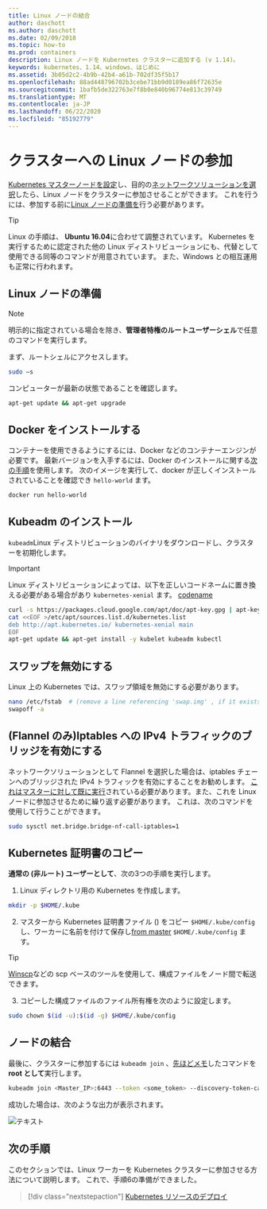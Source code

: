 ```yaml
---
title: Linux ノードの結合
author: daschott
ms.author: daschott
ms.date: 02/09/2018
ms.topic: how-to
ms.prod: containers
description: Linux ノードを Kubernetes クラスターに追加する (v 1.14)。
keywords: kubernetes、1.14、windows、はじめに
ms.assetid: 3b05d2c2-4b9b-42b4-a61b-702df35f5b17
ms.openlocfilehash: 88ad448796702b3cebe71bb9d0189ea86f72635e
ms.sourcegitcommit: 1bafb5de322763e7f8b0e840b96774e813c39749
ms.translationtype: MT
ms.contentlocale: ja-JP
ms.lasthandoff: 06/22/2020
ms.locfileid: "85192779"
---
```

# <a name="joining-linux-nodes-to-a-cluster"></a>クラスターへの Linux ノードの参加

[Kubernetes マスターノードを設定](creating-a-linux-master.md)し、目的の[ネットワークソリューションを選択](network-topologies.md)したら、Linux ノードをクラスターに参加させることができます。 これを行うには、参加する前に[Linux ノードの準備を](joining-linux-workers.md#preparing-a-linux-node)行う必要があります。
> [!tip]
> Linux の手順は、 **Ubuntu 16.04**に合わせて調整されています。 Kubernetes を実行するために認定された他の Linux ディストリビューションにも、代替として使用できる同等のコマンドが用意されています。 また、Windows との相互運用も正常に行われます。

## <a name="preparing-a-linux-node"></a>Linux ノードの準備

> [!NOTE]
> 明示的に指定されている場合を除き、**管理者特権のルートユーザーシェル**で任意のコマンドを実行します。

まず、ルートシェルにアクセスします。

```bash
sudo –s
```

コンピューターが最新の状態であることを確認します。

```bash
apt-get update && apt-get upgrade
```

## <a name="install-docker"></a>Docker をインストールする

コンテナーを使用できるようにするには、Docker などのコンテナーエンジンが必要です。 最新バージョンを入手するには、Docker のインストールに関する[次の手順](https://docs.docker.com/install/linux/docker-ce/ubuntu/)を使用します。 次のイメージを実行して、docker が正しくインストールされていることを確認でき `hello-world` ます。

```bash
docker run hello-world
```

## <a name="install-kubeadm"></a>Kubeadm のインストール

`kubeadm`Linux ディストリビューションのバイナリをダウンロードし、クラスターを初期化します。

> [!Important]
> Linux ディストリビューションによっては、以下を正しいコードネームに置き換える必要がある場合があり `kubernetes-xenial` ます。 [codename](https://wiki.ubuntu.com/Releases)

``` bash
curl -s https://packages.cloud.google.com/apt/doc/apt-key.gpg | apt-key add -
cat <<EOF >/etc/apt/sources.list.d/kubernetes.list
deb http://apt.kubernetes.io/ kubernetes-xenial main
EOF
apt-get update && apt-get install -y kubelet kubeadm kubectl
```

## <a name="disable-swap"></a>スワップを無効にする

Linux 上の Kubernetes では、スワップ領域を無効にする必要があります。

``` bash
nano /etc/fstab  # (remove a line referencing 'swap.img' , if it exists)
swapoff -a
```

## <a name="flannel-only-enable-bridged-ipv4-traffic-to-iptables"></a>(Flannel のみ)Iptables への IPv4 トラフィックのブリッジを有効にする

ネットワークソリューションとして Flannel を選択した場合は、iptables チェーンへのブリッジされた IPv4 トラフィックを有効にすることをお勧めします。 [これはマスターに対して既に実行](network-topologies.md#flannel-in-host-gateway-mode)されている必要があります。また、これを Linux ノードに参加させるために繰り返す必要があります。 これは、次のコマンドを使用して行うことができます。

``` bash
sudo sysctl net.bridge.bridge-nf-call-iptables=1
```

## <a name="copy-kubernetes-certificate"></a>Kubernetes 証明書のコピー

**通常の (非ルート) ユーザーとして**、次の3つの手順を実行します。

1. Linux ディレクトリ用の Kubernetes を作成します。

```bash
mkdir -p $HOME/.kube
```

2. マスターから Kubernetes 証明書ファイル () をコピー `$HOME/.kube/config` し、ワーカーに名前を付けて保存し[from master](./creating-a-linux-master.md#collect-cluster-information) `$HOME/.kube/config` ます。

> [!tip]
> [Winscp](https://winscp.net/eng/download.php)などの scp ベースのツールを使用して、構成ファイルをノード間で転送できます。

3. コピーした構成ファイルのファイル所有権を次のように設定します。

``` bash
sudo chown $(id -u):$(id -g) $HOME/.kube/config
```

## <a name="joining-node"></a>ノードの結合

最後に、クラスターに参加するには `kubeadm join` 、[先ほどメモ](./creating-a-linux-master.md#initialize-master)したコマンドを**root として**実行します。

```bash
kubeadm join <Master_IP>:6443 --token <some_token> --discovery-token-ca-cert-hash <some_hash>
```

成功した場合は、次のような出力が表示されます。

![テキスト](./media/node-join.png)

## <a name="next-steps"></a>次の手順

このセクションでは、Linux ワーカーを Kubernetes クラスターに参加させる方法について説明します。 これで、手順6の準備ができました。
> [!div class="nextstepaction"]
> [Kubernetes リソースのデプロイ](./deploying-resources.md)